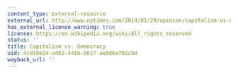 ```yaml
---
content_type: external-resource
external_url: http://www.nytimes.com/2014/01/29/opinion/capitalism-vs-democracy.html
has_external_license_warning: true
license: https://en.wikipedia.org/wiki/All_rights_reserved
status: ''
title: Capitalism vs. Democracy
uid: 4cd10e24-ad02-4416-9817-ae8d6a702c9d
wayback_url: ''
---
```


